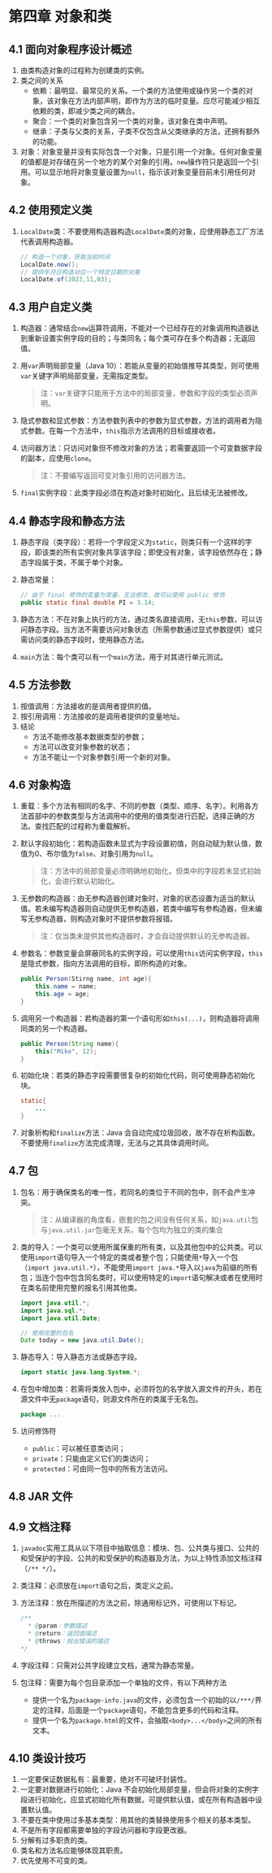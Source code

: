 # 第四章 对象和类

## 4.1 面向对象程序设计概述

1. 由类构造对象的过程称为创建类的实例。
2. 类之间的关系
   - 依赖：最明显、最常见的关系。一个类的方法使用或操作另一个类的对象，该对象在方法内部声明，即作为方法的临时变量。应尽可能减少相互依赖的类，即减少类之间的耦合。
   - 聚合：一个类的对象包含另一个类的对象，该对象在类中声明。
   - 继承：子类与父类的关系，子类不仅包含从父类继承的方法，还拥有额外的功能。
3. 对象：对象变量并没有实际包含一个对象，只是引用一个对象。任何对象变量的值都是对存储在另一个地方的某个对象的引用。`new`操作符只是返回一个引用。可以显示地将对象变量设置为`null`，指示该对象变量目前未引用任何对象。

## 4.2 使用预定义类

1. `LocalDate`类：不要使用构造器构造`LocalDate`类的对象，应使用静态工厂方法代表调用构造器。

   ```java
   // 构造一个对象，获取当前时间
   LocalDate.now();
   // 提供年月日构造对应一个特定日期的对象
   LocalDate.of(2023,11,03);
   ```

## 4.3 用户自定义类

1. 构造器：通常结合`new`运算符调用，不能对一个已经存在的对象调用构造器达到重新设置实例字段的目的；与类同名；每个类可存在多个构造器；无返回值。

2. 用`var`声明局部变量（Java 10）：若能从变量的初始值推导其类型，则可使用`var`关键字声明局部变量，无需指定类型。

   > 注：`var`关键字只能用于方法中的局部变量，参数和字段的类型必须声明。

3. 隐式参数和显式参数：方法参数列表中的参数为显式参数，方法的调用者为隐式参数。在每一个方法中，`this`指示方法调用的目标或接收者。

4. 访问器方法：只访问对象但不修改对象的方法；若需要返回一个可变数据字段的副本，应使用`clone`。

   > 注：不要编写返回可变对象引用的访问器方法。

5. `final`实例字段：此类字段必须在构造对象时初始化，且后续无法被修改。

## 4.4 静态字段和静态方法

1. 静态字段（类字段）：若将一个字段定义为`static`，则类只有一个这样的字段，即该类的所有实例对象共享该字段；即使没有对象，该字段依然存在；静态字段属于类，不属于单个对象。

2. 静态常量：

   ```java
   // 由于 final 修饰的变量为常量，无法修改，故可以使用 public 修饰
   public static final double PI = 3.14;
   ```

3. 静态方法：不在对象上执行的方法，通过类名直接调用，无`this`参数，可以访问静态字段。当方法不需要访问对象状态（所需参数通过显式参数提供）或只需访问类的静态字段时，使用静态方法。

4. `main`方法：每个类可以有一个`main`方法，用于对其进行单元测试。

## 4.5 方法参数

1. 按值调用：方法接收的是调用者提供的值。
2. 按引用调用：方法接收的是调用者提供的变量地址。
3. 结论
   - 方法不能修改基本数据类型的参数；
   - 方法可以改变对象参数的状态；
   - 方法不能让一个对象参数引用一个新的对象。

## 4.6 对象构造

1. 重载：多个方法有相同的名字、不同的参数（类型、顺序、名字）。利用各方法首部中的参数类型与方法调用中的使用的值类型进行匹配，选择正确的方法。查找匹配的过程称为重载解析。

2. 默认字段初始化：若构造函数未显式为字段设置初值，则自动赋为默认值，数值为$0$、布尔值为`false`、对象引用为`null`。

   > 注：方法中的局部变量必须明确地初始化，但类中的字段若未显式初始化，会进行默认初始化。

3. 无参数的构造器：由无参构造器创建对象时，对象的状态设置为适当的默认值。若未编写构造器则自动提供无参构造器，若类中编写有参构造器，但未编写无参构造器，则构造对象时不提供参数将报错。

   > 注：仅当类未提供其他构造器时，才会自动提供默认的无参构造器。

4. 参数名：参数变量会屏蔽同名的实例字段，可以使用`this`访问实例字段，`this`是隐式参数，指向方法调用的目标，即所构造的对象。

   ```java
   public Person(Stirng name, int age){
       this.name = name;
       this.age = age;
   }
   ```

5. 调用另一个构造器：若构造器的第一个语句形如`this(...)`，则构造器将调用同类的另一个构造器。

   ```java
   public Person(String name){
       this("Mike", 12);
   }
   ```

6. 初始化块：若类的静态字段需要很复杂的初始化代码，则可使用静态初始化块。

   ```java
   static{
       ...
   }
   ```

7. 对象析构和`finalize`方法：Java 会自动完成垃圾回收，故不存在析构函数。不要使用`finalize`方法完成清理，无法与之其具体调用时间。


## 4.7 包

1. 包名：用于确保类名的唯一性，若同名的类位于不同的包中，则不会产生冲突。

   > 注：从编译器的角度看，嵌套的包之间没有任何关系，如`java.util`包与`java.util.jar`包毫无关系，每个包均为独立的类的集合

2. 类的导入：一个类可以使用所属保重的所有类，以及其他包中的公共类。可以使用`import`语句导入一个特定的类或者整个包；只能使用`*`导入一个包（`import java.util.*`），不能使用`import java.*`导入以`java`为前缀的所有包；当连个包中包含同名类时，可以使用特定的`import`语句解决或者在使用时在类名前使用完整的报名引用其他类。

   ```java
   import java.util.*;
   import java.sql.*;
   import java.util.Date;
   
   // 使用完整的包名
   Date today = new java.util.Date();
   ```

3. 静态导入：导入静态方法或静态字段。

   ```java
   import static java.lang.System.*;
   ```

4. 在包中增加类：若需将类放入包中，必须将包的名字放入源文件的开头，若在源文件中无`package`语句，则源文件所在的类属于无名包。

   ```java
   package ...
   ```

5. 访问修饰符

   - `public`：可以被任意类访问；
   - `private`：只能由定义它们的类访问；
   - `protected`：可由同一包中的所有方法访问。


## 4.8 JAR 文件



## 4.9 文档注释

1. `javadoc`实用工具从以下项目中抽取信息：模块、包、公共类与接口、公共的和受保护的字段、公共的和受保护的构造器及方法，为以上特性添加文档注释（`/** */`）。

2. 类注释：必须放在`import`语句之后，类定义之前。

3. 方法注释：放在所描述的方法之前，除通用标记外，可使用以下标记。

   ```java
   /**
     * @param：参数描述
     * @return：返回值描述
     * @throws：抛出错误的描述
   */
   ```

4. 字段注释：只需对公共字段建立文档，通常为静态常量。

5. 包注释：需要为每个包目录添加一个单独的文件，有以下两种方法

   - 提供一个名为`package-info.java`的文件，必须包含一个初始的以`/***/`界定的注释，后面是一个`package`语句，不能包含更多的代码和注释。
   - 提供一个名为`package.html`的文件，会抽取`<body>...</body>`之间的所有文本。

## 4.10 类设计技巧 

1. 一定要保证数据私有：最重要，绝对不可破坏封装性。
2. 一定要对数据进行初始化：Java 不会初始化局部变量，但会将对象的实例字段进行初始化，应显式初始化所有数据，可提供默认值，或在所有构造器中设置默认值。
3. 不要在类中使用过多基本类型：用其他的类替换使用多个相关的基本类型。
4. 不是所有字段都需要单独的字段访问器和字段更改器。
5. 分解有过多职责的类。
6. 类名和方法名应能够体现其职责。
7. 优先使用不可变的类。